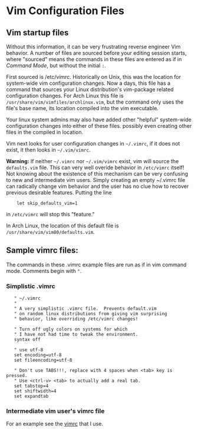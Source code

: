 # Vim Configuration Files

## Vim startup files
Without this information, it can be very frustrating
reverse engineer Vim behavior.  A number of files are
sourced before your editing session starts, where
"sourced" means the commands in these files are entered 
as if in _Command Mode_, but without the initial `:`.

First sourced is /etc/vimrc.  Historically on Unix, this
was the location for system-wide vim configuration changes.
Now a days, this file has a command that sources your Linux
distribution's vim-package related configuration changes.
For Arch Linux this file
is `/usr/share/vim/vimfiles/archlinux.vim`, but the command
only uses the file's base name, its location compiled into
the vim executable.

Your linux system admins may also have added other "helpful"
system-wide configuration changes into either of these files.
possibly even creating other files in the compiled in
location.

Vim next looks for user configuration changes in `~/.vimrc`,
if it does not exist, it then looks in `~/.vim/vimrc`. 

__Warning:__ If neither `~/.vimrc` nor `~/.vim/vimrc` exist,
vim will source the `defaults.vim` file.  This can
very well overide behavior in `/etc/vimrc` itself!  Not
knowing about the existence of this mechanism can be very
confusing to new and intermediate vim users.  Simply
creating an empty ~/.vimrc file can radically change
vim behavior and the user has no clue how to recover
previous desirable features.  Putting the line
```
    let skip_defaults_vim=1
```
in `/etc/vimrc` will stop this "feature."

In Arch Linux, the location of this default file is
`/usr/share/vim/vim80/defaults.vim`.

## Sample vimrc files:
The commands in these .vimrc example files are run
as if in vim command mode.  Comments begin with `"`.

### Simplistic .vimrc
```
   " ~/.vimrc
   "
   " A very simplistic .vimrc file.  Prevents default.vim
   " on random linux distributions from giving vim surprising
   " behavior, like overriding /etc/vimrc changes!
   
   " Turn off ugly colors on systems for which 
   " I have not had time to tweak the environment.
   syntax off
   
   " use utf-8
   set encoding=utf-8
   set fileencoding=utf-8
   
   " Don't use TABS!!!, replace with 4 spaces when <tab> key is pressed.
   " Use <ctrl-v> <tab> to actually add a real tab.
   set tabstop=4
   set shiftwidth=4
   set expandtab
```
### Intermediate vim user's vimrc file 
For an example see the
[vimrc](../../bashEnvConf/.vim/vimrc)
that I use.
